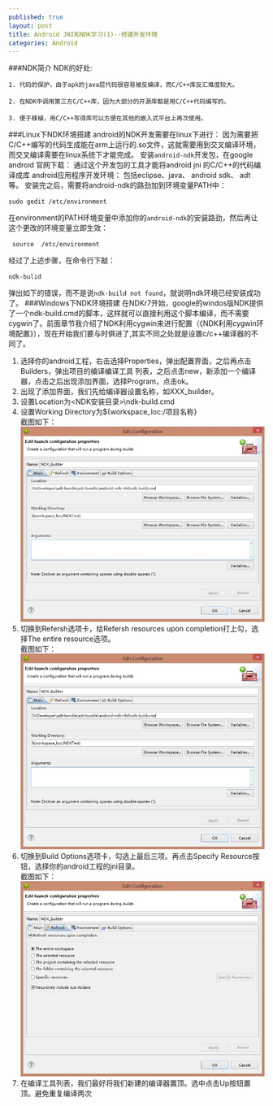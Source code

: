 ```yaml
---
published: true
layout: post
title: Android JNI和NDK学习(1)--搭建开发环境
categories: Android
---
```


###NDK简介
NDK的好处:

```
1. 代码的保护，由于apk的java层代码很容易被反编译，而C/C++库反汇难度较大。

2. 在NDK中调用第三方C/C++库，因为大部分的开源库都是用C/C++代码编写的。

3. 便于移植，用C/C++写得库可以方便在其他的嵌入式平台上再次使用。
```

###Linux下NDK环境搭建
android的NDK开发需要在linux下进行： 因为需要把C/C++编写的代码生成能在arm上运行的.so文件，这就需要用到交叉编译环境，而交叉编译需要在linux系统下才能完成。
安装`android-ndk`开发包，在google android 官网下载： 通过这个开发包的工具才能将android jni 的C/C++的代码编译成库
android应用程序开发环境： 包括eclipse、java、 android sdk、 adt等。
安装完之后，需要将android-ndk的路劲加到环境变量PATH中：

```
sudo gedit /etc/environment
```

在environment的PATH环境变量中添加你的`android-ndk`的安装路劲，然后再让这个更改的环境变量立即生效：

```
 source  /etc/environment
```

经过了上述步骤，在命令行下敲：

```
ndk-bulid
```

弹出如下的错误，而不是说`ndk-build not found`，就说明ndk环境已经安装成功了。
###Windows下NDK环境搭建
在NDKr7开始，google的windos版NDK提供了一个ndk-build.cmd的脚本，这样就可以直接利用这个脚本编译，而不需要cygwin了。前面章节我介绍了NDK利用cygwin来进行配置（《NDK利用cygwin环境配置》），现在开始我们要与时俱进了,其实不同之处就是设置c/c++编译器的不同了。  
1. 选择你的android工程，右击选择Properties，弹出配置界面，之后再点击Builders，弹出项目的编译编译工具        列表，之后点击new，新添加一个编译器，点击之后出现添加界面，选择Program，点击ok。
2. 出现了添加界面，我们先给编译器设置名称，如XXX_builder。
3. 设置Location为<NDK安装目录>\ndk-build.cmd
4. 设置Working Directory为${workspace_loc:/项目名称}  
截图如下：  
![ndk_configure.jpg](/images/ndk_configure.jpg)
5. 切换到Refersh选项卡，给Refersh resources upon completion打上勾，选择The entire resource选项。  
截图如下：  
![ndk_configure2.jpg](/images/ndk_configure2.jpg)
6. 切换到Build Options选项卡，勾选上最后三项。再点击Specify Resource按钮，选择你的android工程的jni目录。  
截图如下：  
![ndk_configure3.jpg](/images/ndk_configure3.jpg)
7. 在编译工具列表，我们最好将我们新建的编译器置顶。选中点击Up按钮置顶。避免重复编译两次



